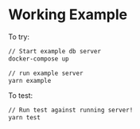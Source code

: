 # Working Example

To try:

```sh
// Start example db server
docker-compose up

// run example server
yarn example
```

To test:

```sh
// Run test against running server!
yarn test
```
